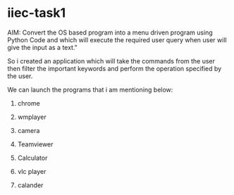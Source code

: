 # iiec-task1
AIM: Convert the OS based program into a menu driven program using Python Code and which will execute the required user query when user will give the input as a text."



So i created an application which will take the commands from the user then filter the important keywords and perform the operation specified by the user.



We can launch the programs that i am mentioning below:

1. chrome

2. wmplayer

3. camera

4. Teamviewer

5. Calculator

6. vlc player

7. calander

